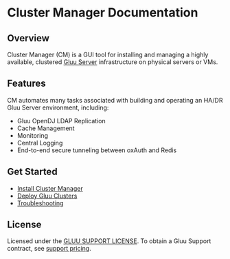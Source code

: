 # Cluster Manager Documentation
## Overview
Cluster Manager (CM) is a GUI tool for installing and managing a highly available, clustered [Gluu Server](https://gluu.org/docs/ce) infrastructure on physical servers or VMs.  

## Features
CM automates many tasks associated with building and operating an HA/DR Gluu Server environment, including: 

- Gluu OpenDJ LDAP Replication   
- Cache Management   
- Monitoring    
- Central Logging      
- End-to-end secure tunneling between oxAuth and Redis   

## Get Started
- [Install Cluster Manager](./installation/index.md)   
- [Deploy Gluu Clusters](./deploy/index.md)
- [Troubleshooting](./troubleshooting/index.md)

## License
Licensed under the [GLUU SUPPORT LICENSE](https://github.com/GluuFederation/cluster-mgr/blob/master/LICENSE). To obtain a Gluu Support contract, see [support pricing](https://gluu.org/pricing). 



